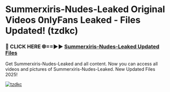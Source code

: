 # Summerxiris-Nudes-Leaked Original Videos 0nlyFans Leaked - Files Updated! (tzdkc)

<h3>🔴 CLICK HERE 🌐==►► <a href="https://tinyurl.com/4mcuefdz" rel="nofollow">Summerxiris-Nudes-Leaked Updated Files</a></h3>

Get Summerxiris-Nudes-Leaked and all content. Now you can access all videos and pictures of Summerxiris-Nudes-Leaked. New Updated Files 2025!

[![tzdkc](https://i.imgur.com/StAQSOY.gif)](https://tinyurl.com/4mcuefdz)
